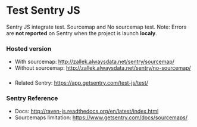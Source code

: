 # Test Sentry JS
Sentry JS integrate test. Sourcemap and No sourcemap test.
Note: Errors are **not reported** on Sentry when the project is launch **localy**.

### Hosted version
- With sourcemap: http://zallek.alwaysdata.net/sentry/sourcemap/
- Without sourcemap: http://zallek.alwaysdata.net/sentry/no-sourcemap/

###
- Related Sentry: https://app.getsentry.com/test-js/test/

### Sentry Reference
- Docs: http://raven-js.readthedocs.org/en/latest/index.html
- Sourcemaps limitation: https://www.getsentry.com/docs/sourcemaps/